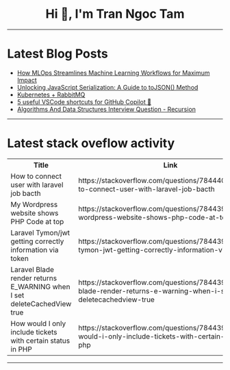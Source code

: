 <h1 align="center">Hi 👋, I'm Tran Ngoc Tam</h1>

---

# Latest Blog Posts 
<!-- BLOG-POST-LIST:START -->
- [How MLOps Streamlines Machine Learning Workflows for Maximum Impact](https://dev.to/marufhossain/how-mlops-streamlines-machine-learning-workflows-for-maximum-impact-58me)
- [Unlocking JavaScript Serialization: A Guide to toJSON&lpar;&rpar; Method](https://dev.to/chintanonweb/unlocking-javascript-serialization-a-guide-to-tojson-method-on)
- [Kubernetes + RabbitMQ](https://dev.to/nicolasdesouza/kubernetes-rabbitmq-4ed7)
- [5 useful VSCode shortcuts for GitHub Copilot 🤖](https://dev.to/shortcutmasters/5-useful-vscode-shortcuts-for-github-copilot-2i26)
- [Algorithms And Data Structures Interview Question - Recursion](https://dev.to/turalsuleymani/algorithms-and-data-structures-interview-question-recursion-3m63)
<!-- BLOG-POST-LIST:END -->

---

# Latest stack oveflow activity
<table>
  <tr><th>Title</th><th>Link</th></tr>
  <!-- STACKOVERFLOW:START --><tr><td>How to connect user with laravel job bacth</td><td>https://stackoverflow.com/questions/78444022/how-to-connect-user-with-laravel-job-bacth</td></tr><tr><td>My Wordpress website shows PHP Code at top</td><td>https://stackoverflow.com/questions/78443981/my-wordpress-website-shows-php-code-at-top</td></tr><tr><td>Laravel Tymon/jwt getting correctly information via token</td><td>https://stackoverflow.com/questions/78443961/laravel-tymon-jwt-getting-correctly-information-via-token</td></tr><tr><td>Laravel Blade render returns E_WARNING when I set deleteCachedView true</td><td>https://stackoverflow.com/questions/78443959/laravel-blade-render-returns-e-warning-when-i-set-deletecachedview-true</td></tr><tr><td>How would I only include tickets with certain status in PHP</td><td>https://stackoverflow.com/questions/78443911/how-would-i-only-include-tickets-with-certain-status-in-php</td></tr><!-- STACKOVERFLOW:END -->
</table>

---


